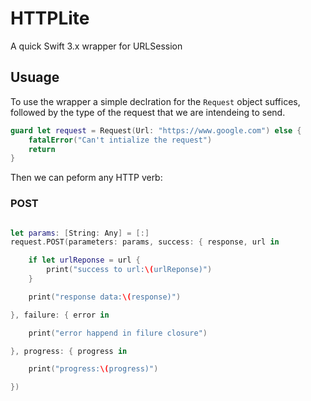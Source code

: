 # HTTPLite
A quick Swift 3.x wrapper for URLSession


## Usuage 

To use the wrapper a simple declration for the `Request` object suffices, followed by the type of the request that we are intendeing to send.

```swift
guard let request = Request(Url: "https://www.google.com") else {
    fatalError("Can't intialize the request")
    return
}
```

Then we can peform any HTTP verb:

### POST

```swift

let params: [String: Any] = [:]
request.POST(parameters: params, success: { response, url in

    if let urlReponse = url {
        print("success to url:\(urlReponse)")
    }

    print("response data:\(response)")

}, failure: { error in

    print("error happend in filure closure")

}, progress: { progress in

    print("progress:\(progress)")

})
```
